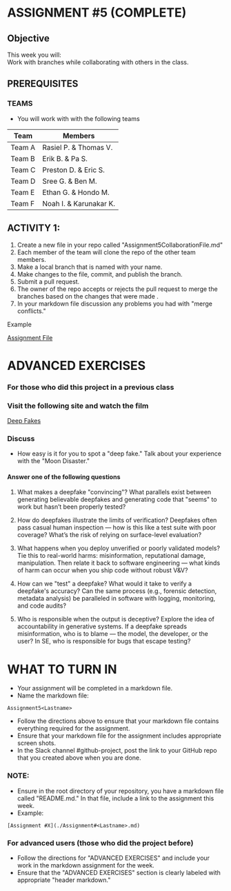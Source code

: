 # ASSIGNMENT #5 (COMPLETE)

## Objective
This week you will:  
Work with branches while collaborating with others in the class. 

## PREREQUISITES  

### TEAMS
- You will work with with the following teams


| Team      | Members |
| -------- | ----------- |
| Team A   |  Rasiel P. &  Thomas V.  |
| Team B   |  Erik B. & Pa S.    |
| Team C   |  Preston D. &  Eric S.    |
| Team D   |  Sree G. &  Ben M.  |
| Team E   |  Ethan G.  &  Hondo M.   |
| Team F   |  Noah I. &  Karunakar K.   |


## ACTIVITY 1: 

1. Create a new file in your repo called "Assignment5CollaborationFile.md"
2. Each member of the team will clone the repo of the other team members.   
3. Make a local branch that is named with your name. 
4. Make changes to the file, commit, and publish the branch. 
5. Submit a pull request.   
6. The owner of the repo accepts or rejects the pull request to merge the branches based on the changes that were made .  
7. In your markdown file discussion any problems you had with "merge conflicts." 

Example

[Assignment File](./Assignment5CollaborationFile.md)

# ADVANCED EXERCISES
### For those who did this project in a previous class

### Visit the following site and watch the film

[Deep Fakes](https://moondisaster.org/)

### Discuss 
- How easy is it for you to spot a "deep fake."  Talk about your experience with the "Moon Disaster."  

#### Answer one of the following questions 

1. What makes a deepfake "convincing"? What parallels exist between generating believable deepfakes and generating code that "seems" to work but hasn’t been properly tested?

2. How do deepfakes illustrate the limits of verification? Deepfakes often pass casual human inspection — how is this like a test suite with poor coverage? What’s the risk of relying on surface-level evaluation?

3. What happens when you deploy unverified or poorly validated models? Tie this to real-world harms: misinformation, reputational damage, manipulation. Then relate it back to software engineering — what kinds of harm can occur when you ship code without robust V&V?

4. How can we "test" a deepfake?  What would it take to verify a deepfake's accuracy? Can the same process (e.g., forensic detection, metadata analysis) be paralleled in software with logging, monitoring, and code audits?

5. Who is responsible when the output is deceptive? Explore the idea of accountability in generative systems. If a deepfake spreads misinformation, who is to blame — the model, the developer, or the user? In SE, who is responsible for bugs that escape testing?

# WHAT TO TURN IN

- Your assignment will be completed in a markdown file. 
- Name the markdown file:

```
Assignment5<Lastname>
```
- Follow the directions above to ensure that your markdown file contains everything required for the assignment.
- Ensure that your markdown file for the assignment includes appropriate screen shots. 
- In the Slack channel #github-project, post the link to your GitHub repo that you created above when you are done.

### NOTE: 
- Ensure in the root directory of your repository, you have a markdown file called "README.md."  In that file, include a link to the assignment this week. 
- Example: 

```
[Assignment #X](./Assignment#<Lastname>.md)
```
### For advanced users (those who did the project before)
- Follow the directions for "ADVANCED EXERCISES" and include your work in the markdown assignment for the week.  
- Ensure that the "ADVANCED EXERCISES" section is clearly labeled with appropriate "header markdown." 